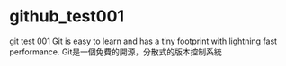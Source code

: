 # github_test001
 git test 001
 Git is easy to learn and has a tiny footprint with lightning fast performance.
 Git是一個免費的開源，分散式的版本控制系統
